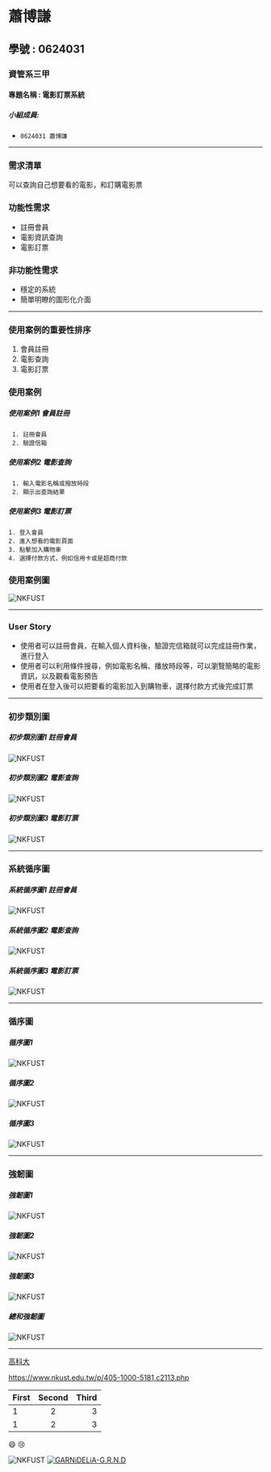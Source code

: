 # 蕭博謙
## 學號 : 0624031
### 資管系三甲
#### 專題名稱 : 電影訂票系統
##### 小組成員:

* `0624031 蕭博謙`
***
### 需求清單
 可以查詢自己想要看的電影，和訂購電影票
 
### 功能性需求
 * 註冊會員 
 * 電影資訊查詢
 * 電影訂票
 
### 非功能性需求
 * 穩定的系統
 * 簡單明瞭的圖形化介面
***
### 使用案例的重要性排序

1. 會員註冊
2. 電影查詢
3. 電影訂票

### 使用案例
##### 使用案例1 會員註冊
```
 1. 註冊會員
 2. 驗證信箱
```
##### 使用案例2 電影查詢
```
 1. 輸入電影名稱或撥放時段
 2. 顯示出查詢結果
```
 ##### 使用案例3 電影訂票
 ```
 1. 登入會員
 2. 進入想看的電影頁面
 3. 點擊加入購物車
 4. 選擇付款方式，例如信用卡或是超商付款
```
### 使用案例圖
![NKFUST](uc.PNG "使用案例圖")
***
### User Story
 * 使用者可以註冊會員，在輸入個人資料後，驗證完信箱就可以完成註冊作業，進行登入 
 * 使用者可以利用條件搜尋，例如電影名稱、播放時段等，可以瀏覽簡略的電影資訊，以及觀看電影預告
 * 使用者在登入後可以把要看的電影加入到購物車，選擇付款方式後完成訂票
***
### 初步類別圖
##### 初步類別圖1 註冊會員
![NKFUST](初步類別圖1.jpg "初步類別圖1")

##### 初步類別圖2 電影查詢
![NKFUST](初步類別圖2.jpg "初步類別圖2")

##### 初步類別圖3 電影訂票
![NKFUST](初步類別圖3.jpg "初步類別圖3")
***
### 系統循序圖

##### 系統循序圖1 註冊會員
![NKFUST](s1.PNG "系統循序圖1")

##### 系統循序圖2 電影查詢
![NKFUST](s2.PNG "系統循序圖2")

##### 系統循序圖3 電影訂票
![NKFUST](s3.PNG "系統循序圖3")
***
### 循序圖
##### 循序圖1
![NKFUST](循序圖1.jpg "循序圖1")
##### 循序圖2
![NKFUST](循序圖2.jpg "循序圖2")
##### 循序圖3
![NKFUST](循序圖3.jpg "循序圖3")
***
### 強韌圖
##### 強韌圖1
![NKFUST](強韌圖1.jpg "強韌圖1")
##### 強韌圖2
![NKFUST](強韌圖2.jpg "強韌圖2")
##### 強韌圖3
![NKFUST](強韌圖3.jpg "強韌圖3")
##### 總和強韌圖
![NKFUST](強韌圖.jpg "強韌圖")
***
[高科大](https://www.nkust.edu.tw/p/405-1000-5181,c2113.php)

<https://www.nkust.edu.tw/p/405-1000-5181,c2113.php>

|First|Second|Third|
|:------|:------:|------:|
|1|2|3|
|1|2|3|

:smile:
:cry:

![NKFUST](nkust.png "第一科大")
[![GARNiDELiA-G.R.N.D](https://img.youtube.com/vi/WCDY2gm0NH0/0.jpg)](https://youtu.be/WCDY2gm0NH0 "GARNiDELiA-G.R.N.D")




